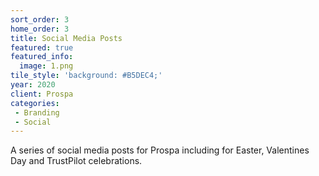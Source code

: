 ```yaml
---
sort_order: 3 
home_order: 3
title: Social Media Posts
featured: true
featured_info:
  image: 1.png
tile_style: 'background: #B5DEC4;'
year: 2020
client: Prospa
categories:
 - Branding
 - Social
---
```


A series of social media posts for Prospa including for Easter, Valentines Day and TrustPilot celebrations.
